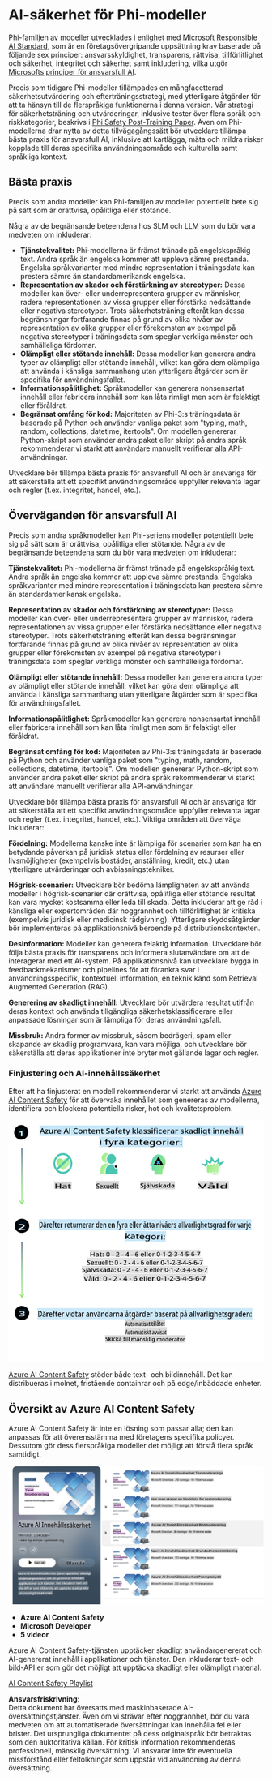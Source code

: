 # AI-säkerhet för Phi-modeller

Phi-familjen av modeller utvecklades i enlighet med [Microsoft Responsible AI Standard](https://query.prod.cms.rt.microsoft.com/cms/api/am/binary/RE5cmFl), som är en företagsövergripande uppsättning krav baserade på följande sex principer: ansvarsskyldighet, transparens, rättvisa, tillförlitlighet och säkerhet, integritet och säkerhet samt inkludering, vilka utgör [Microsofts principer för ansvarsfull AI](https://www.microsoft.com/ai/responsible-ai).

Precis som tidigare Phi-modeller tillämpades en mångfacetterad säkerhetsutvärdering och efterträningsstrategi, med ytterligare åtgärder för att ta hänsyn till de flerspråkiga funktionerna i denna version. Vår strategi för säkerhetsträning och utvärderingar, inklusive tester över flera språk och riskkategorier, beskrivs i [Phi Safety Post-Training Paper](https://arxiv.org/abs/2407.13833). Även om Phi-modellerna drar nytta av detta tillvägagångssätt bör utvecklare tillämpa bästa praxis för ansvarsfull AI, inklusive att kartlägga, mäta och mildra risker kopplade till deras specifika användningsområde och kulturella samt språkliga kontext.

## Bästa praxis

Precis som andra modeller kan Phi-familjen av modeller potentiellt bete sig på sätt som är orättvisa, opålitliga eller stötande.

Några av de begränsande beteendena hos SLM och LLM som du bör vara medveten om inkluderar:

- **Tjänstekvalitet:** Phi-modellerna är främst tränade på engelskspråkig text. Andra språk än engelska kommer att uppleva sämre prestanda. Engelska språkvarianter med mindre representation i träningsdata kan prestera sämre än standardamerikansk engelska.
- **Representation av skador och förstärkning av stereotyper:** Dessa modeller kan över- eller underrepresentera grupper av människor, radera representationen av vissa grupper eller förstärka nedsättande eller negativa stereotyper. Trots säkerhetsträning efteråt kan dessa begränsningar fortfarande finnas på grund av olika nivåer av representation av olika grupper eller förekomsten av exempel på negativa stereotyper i träningsdata som speglar verkliga mönster och samhälleliga fördomar.
- **Olämpligt eller stötande innehåll:** Dessa modeller kan generera andra typer av olämpligt eller stötande innehåll, vilket kan göra dem olämpliga att använda i känsliga sammanhang utan ytterligare åtgärder som är specifika för användningsfallet.
- **Informationspålitlighet:** Språkmodeller kan generera nonsensartat innehåll eller fabricera innehåll som kan låta rimligt men som är felaktigt eller föråldrat.
- **Begränsat omfång för kod:** Majoriteten av Phi-3:s träningsdata är baserade på Python och använder vanliga paket som "typing, math, random, collections, datetime, itertools". Om modellen genererar Python-skript som använder andra paket eller skript på andra språk rekommenderar vi starkt att användare manuellt verifierar alla API-användningar.

Utvecklare bör tillämpa bästa praxis för ansvarsfull AI och är ansvariga för att säkerställa att ett specifikt användningsområde uppfyller relevanta lagar och regler (t.ex. integritet, handel, etc.).

## Överväganden för ansvarsfull AI

Precis som andra språkmodeller kan Phi-seriens modeller potentiellt bete sig på sätt som är orättvisa, opålitliga eller stötande. Några av de begränsande beteendena som du bör vara medveten om inkluderar:

**Tjänstekvalitet:** Phi-modellerna är främst tränade på engelskspråkig text. Andra språk än engelska kommer att uppleva sämre prestanda. Engelska språkvarianter med mindre representation i träningsdata kan prestera sämre än standardamerikansk engelska.

**Representation av skador och förstärkning av stereotyper:** Dessa modeller kan över- eller underrepresentera grupper av människor, radera representationen av vissa grupper eller förstärka nedsättande eller negativa stereotyper. Trots säkerhetsträning efteråt kan dessa begränsningar fortfarande finnas på grund av olika nivåer av representation av olika grupper eller förekomsten av exempel på negativa stereotyper i träningsdata som speglar verkliga mönster och samhälleliga fördomar.

**Olämpligt eller stötande innehåll:** Dessa modeller kan generera andra typer av olämpligt eller stötande innehåll, vilket kan göra dem olämpliga att använda i känsliga sammanhang utan ytterligare åtgärder som är specifika för användningsfallet.

**Informationspålitlighet:** Språkmodeller kan generera nonsensartat innehåll eller fabricera innehåll som kan låta rimligt men som är felaktigt eller föråldrat.

**Begränsat omfång för kod:** Majoriteten av Phi-3:s träningsdata är baserade på Python och använder vanliga paket som "typing, math, random, collections, datetime, itertools". Om modellen genererar Python-skript som använder andra paket eller skript på andra språk rekommenderar vi starkt att användare manuellt verifierar alla API-användningar.

Utvecklare bör tillämpa bästa praxis för ansvarsfull AI och är ansvariga för att säkerställa att ett specifikt användningsområde uppfyller relevanta lagar och regler (t.ex. integritet, handel, etc.). Viktiga områden att överväga inkluderar:

**Fördelning:** Modellerna kanske inte är lämpliga för scenarier som kan ha en betydande påverkan på juridisk status eller fördelning av resurser eller livsmöjligheter (exempelvis bostäder, anställning, kredit, etc.) utan ytterligare utvärderingar och avbiasningstekniker.

**Högrisk-scenarier:** Utvecklare bör bedöma lämpligheten av att använda modeller i högrisk-scenarier där orättvisa, opålitliga eller stötande resultat kan vara mycket kostsamma eller leda till skada. Detta inkluderar att ge råd i känsliga eller expertområden där noggrannhet och tillförlitlighet är kritiska (exempelvis juridisk eller medicinsk rådgivning). Ytterligare skyddsåtgärder bör implementeras på applikationsnivå beroende på distributionskontexten.

**Desinformation:** Modeller kan generera felaktig information. Utvecklare bör följa bästa praxis för transparens och informera slutanvändare om att de interagerar med ett AI-system. På applikationsnivå kan utvecklare bygga in feedbackmekanismer och pipelines för att förankra svar i användningsspecifik, kontextuell information, en teknik känd som Retrieval Augmented Generation (RAG).

**Generering av skadligt innehåll:** Utvecklare bör utvärdera resultat utifrån deras kontext och använda tillgängliga säkerhetsklassificerare eller anpassade lösningar som är lämpliga för deras användningsfall.

**Missbruk:** Andra former av missbruk, såsom bedrägeri, spam eller skapande av skadlig programvara, kan vara möjliga, och utvecklare bör säkerställa att deras applikationer inte bryter mot gällande lagar och regler.

### Finjustering och AI-innehållssäkerhet

Efter att ha finjusterat en modell rekommenderar vi starkt att använda [Azure AI Content Safety](https://learn.microsoft.com/azure/ai-services/content-safety/overview) för att övervaka innehållet som genereras av modellerna, identifiera och blockera potentiella risker, hot och kvalitetsproblem.

![Phi3AISafety](../../../../../translated_images/01.phi3aisafety.b950fac78d0cda701abf8181b3cfdabf328f70d0d5c096d5ebf842a2db62615f.sv.png)

[Azure AI Content Safety](https://learn.microsoft.com/azure/ai-services/content-safety/overview) stöder både text- och bildinnehåll. Det kan distribueras i molnet, fristående containrar och på edge/inbäddade enheter.

## Översikt av Azure AI Content Safety

Azure AI Content Safety är inte en lösning som passar alla; den kan anpassas för att överensstämma med företagens specifika policyer. Dessutom gör dess flerspråkiga modeller det möjligt att förstå flera språk samtidigt.

![AIContentSafety](../../../../../translated_images/01.AIcontentsafety.da9a83e9538e688418877be04138e05621b0ab1222565ac2761e28677a59fdb4.sv.png)

- **Azure AI Content Safety**  
- **Microsoft Developer**  
- **5 videor**  

Azure AI Content Safety-tjänsten upptäcker skadligt användargenererat och AI-genererat innehåll i applikationer och tjänster. Den inkluderar text- och bild-API:er som gör det möjligt att upptäcka skadligt eller olämpligt material.

[AI Content Safety Playlist](https://www.youtube.com/playlist?list=PLlrxD0HtieHjaQ9bJjyp1T7FeCbmVcPkQ)

**Ansvarsfriskrivning**:  
Detta dokument har översatts med maskinbaserade AI-översättningstjänster. Även om vi strävar efter noggrannhet, bör du vara medveten om att automatiserade översättningar kan innehålla fel eller brister. Det ursprungliga dokumentet på dess originalspråk bör betraktas som den auktoritativa källan. För kritisk information rekommenderas professionell, mänsklig översättning. Vi ansvarar inte för eventuella missförstånd eller feltolkningar som uppstår vid användning av denna översättning.